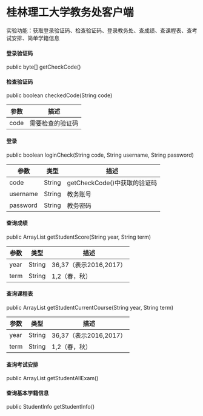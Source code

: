 # 桂林理工大学教务处客户端

实验功能：获取登录验证码、检查验证码、登录教务处、查成绩、查课程表、查考试安排、简单学籍信息

#### 登录验证码

public byte[] getCheckCode()

#### 检查验证码

public boolean checkedCode(String code)

| 参数 |         描述     |
| ---- | ---------------- |
| code | 需要检查的验证码 |



#### 登录

public boolean loginCheck(String code, String username, String password)

| 参数     | 类型   | 描述                         |
| -------- | ------ | ---------------------------- |
| code     | String | getCheckCode()中获取的验证码 |
| username | String | 教务账号                     |
| password | String | 教务密码                     |

#### 查询成绩

public ArrayList<StudentScore> getStudentScore(String year, String term)

| 参数 | 类型   | 描述                   |
| ---- | ------ | ---------------------- |
| year | String | 36,37（表示2016,2017） |
| term | String | 1,2（春，秋）          |



#### 查询课程表

public ArrayList<StudentCourse> getStudentCurrentCourse(String year, String term) 

| 参数 | 类型   | 描述                   |
| ---- | ------ | ---------------------- |
| year | String | 36,37（表示2016,2017） |
| term | String | 1,2（春，秋）          |

#### 查询考试安排

public ArrayList<StudentExam> getStudentAllExam()

#### 查询基本学籍信息

public StudentInfo getStudentInfo() 
